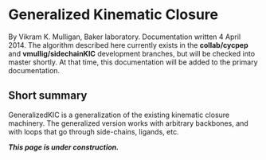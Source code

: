 # Generalized Kinematic Closure
By Vikram K. Mulligan, Baker laboratory.  Documentation written 4 April 2014.
The algorithm described here currently exists in the **collab/cycpep** and **vmullig/sidechainKIC** development branches, but will be checked into master shortly.  At that time, this documentation will be added to the primary documentation.

## Short summary
GeneralizedKIC is a generalization of the existing kinematic closure machinery.  The generalized version works with arbitrary backbones, and with loops that go through side-chains, ligands, etc.

_**This page is under construction.**_
